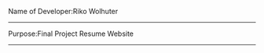 Name of Developer:Riko Wolhuter
****************************************************
Purpose:Final Project Resume Website
****************************************************

